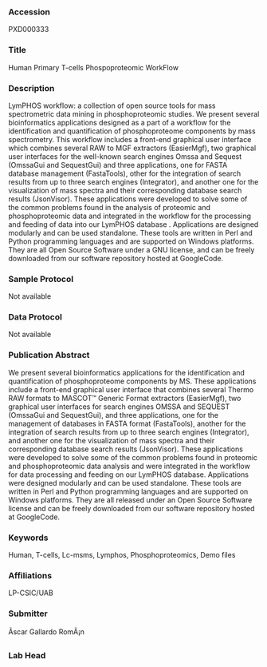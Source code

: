 ### Accession
PXD000333

### Title
Human Primary T-cells Phospoproteomic WorkFlow

### Description
LymPHOS workflow: a collection of open source tools for mass spectrometric data mining in phosphoproteomic studies.        We present several bioinformatics applications designed as a part of a workflow for the identification and quantification of phosphoproteome components by mass spectrometry. This workflow includes a front-end graphical user interface which combines several RAW to MGF extractors (EasierMgf), two graphical user interfaces for the well-known search engines Omssa and Sequest (OmssaGui and SequestGui) and three applications, one for FASTA database management (FastaTools), other for the integration of search results from up to three search engines (Integrator), and another one for the visualization of mass spectra and their corresponding database search results (JsonVisor). These applications were developed to solve some of the common problems found in the analysis of proteomic and phosphoproteomic data and integrated in the workflow for the processing and feeding of data into our LymPHOS database . Applications are designed modularly and can be used standalone. These tools are written in Perl and Python programming languages and are supported on Windows platforms. They are all Open Source Software under a GNU license, and can be freely downloaded from our software repository hosted at GoogleCode.

### Sample Protocol
Not available

### Data Protocol
Not available

### Publication Abstract
We present several bioinformatics applications for the identification and quantification of phosphoproteome components by MS. These applications include a front-end graphical user interface that combines several Thermo RAW formats to MASCOT&#x2122; Generic Format extractors (EasierMgf), two graphical user interfaces for search engines OMSSA and SEQUEST (OmssaGui and SequestGui), and three applications, one for the management of databases in FASTA format (FastaTools), another for the integration of search results from up to three search engines (Integrator), and another one for the visualization of mass spectra and their corresponding database search results (JsonVisor). These applications were developed to solve some of the common problems found in proteomic and phosphoproteomic data analysis and were integrated in the workflow for data processing and feeding on our LymPHOS database. Applications were designed modularly and can be used standalone. These tools are written in Perl and Python programming languages and are supported on Windows platforms. They are all released under an Open Source Software license and can be freely downloaded from our software repository hosted at GoogleCode.

### Keywords
Human, T-cells, Lc-msms, Lymphos, Phosphoproteomics, Demo files

### Affiliations
LP-CSIC/UAB

### Submitter
Ãscar Gallardo RomÃ¡n

### Lab Head


